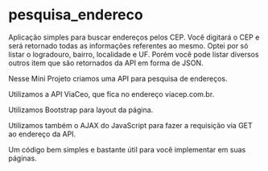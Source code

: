 # pesquisa_endereco

Aplicação simples para buscar endereços pelos CEP.
Você digitará o CEP e será retornado todas as informações referentes ao mesmo. Optei por só listar o logradouro, bairro, localidade e UF. Porém você pode listar diversos outros item que são retornados da API em forma de JSON.


Nesse Mini Projeto criamos uma API para pesquisa de endereços.

Utilizamos a API ViaCeo, que fica no endereço viacep.com.br.

Utilizamos Bootstrap para layout da página. 

Utilizamos também o AJAX do JavaScript para fazer a requisição via GET ao endereço da API.

Um código bem simples e bastante útil para você implementar em suas páginas.

